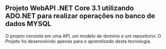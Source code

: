 ## Projeto WebAPI .NET Core 3.1 utilizando ADO.NET para realizar operações no banco de dados MYSQL

O projeto consiste em uma API, um modelo de dominio e um repositorio. O Projeto foi desenvolvido apenas para o aprendizado desta tecnologia.